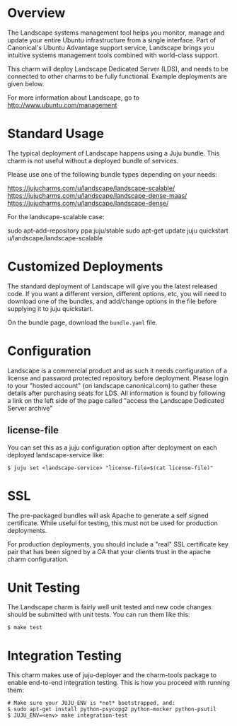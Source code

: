 Overview
========

The Landscape systems management tool helps you monitor, manage and update your
entire Ubuntu infrastructure from a single interface. Part of Canonical's
Ubuntu Advantage support service, Landscape brings you intuitive systems
management tools combined with world-class support.

This charm will deploy Landscape Dedicated Server (LDS), and needs to be
connected to other charms to be fully functional. Example deployments are given
below.

For more information about Landscape, go to http://www.ubuntu.com/management

Standard Usage
==============

The typical deployment of Landscape happens using a Juju bundle. This charm is
not useful without a deployed bundle of services.

Please use one of the following bundle types depending on your needs:

  https://jujucharms.com/u/landscape/landscape-scalable/
  https://jujucharms.com/u/landscape/landscape-dense-maas/
  https://jujucharms.com/u/landscape/landscape-dense/

For the landscape-scalable case:

  sudo apt-add-repository ppa:juju/stable
  sudo apt-get update
  juju quickstart u/landscape/landscape-scalable


Customized Deployments
======================

The standard deployment of Landscape will give you the latest released code.
If you want a different version, different options, etc, you will need to
download one of the bundles, and add/change options in the file before
supplying it to juju quickstart.

On the bundle page, download the `bundle.yaml` file.


Configuration
=============

Landscape is a commercial product and as such it needs configuration of a 
license and password protected repository before deployment.  Please login to 
your "hosted account" (on landscape.canonical.com) to gather these details 
after purchasing seats for LDS.  All information is found by following a link 
on the left side of the page called "access the Landscape Dedicated Server 
archive"

license-file
------------

You can set this as a juju configuration option after deployment
on each deployed landscape-service like:

    $ juju set <landscape-service> "license-file=$(cat license-file)"


SSL
===

The pre-packaged bundles will ask Apache to generate a self signed certificate.
While useful for testing, this must not be used for production deployments.

For production deployments, you should include a "real" SSL certificate key
pair that has been signed by a CA that your clients trust in the apache charm
configuration.


Unit Testing
============

The Landscape charm is fairly well unit tested and new code changes
should be submitted with unit tests.  You can run them like this:

    $ make test


Integration Testing
===================

This charm makes use of juju-deployer and the charm-tools package to enable
end-to-end integration testing.  This is how you proceed with running
them:

    # Make sure your JUJU_ENV is *not* bootstrapped, and:
    $ sudo apt-get install python-psycopg2 python-mocker python-psutil
    $ JUJU_ENV=<env> make integration-test
